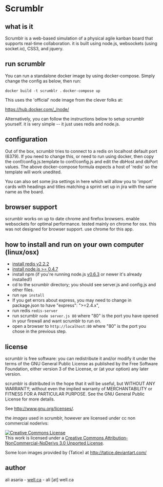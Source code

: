 Scrumblr
========

what is it
----------
Scrumblr is a web-based simulation of a physical agile kanban board that supports real-time collaboration. it is built using node.js, websockets (using socket.io), CSS3, and jquery.

run scrumblr
------------

You can run a standalone docker image by using docker-compose. Simply change the config as below, then run:

```docker build -t scrumblr .```
```docker-compose up```

This uses the 'official' node image from the clever folks at:

https://hub.docker.com/_/node/

Alternatively, you can follow the instructions below to setup scrumblr yourself. it is very simple -- it just uses redis and node.js.

configuration
-------------

Out of the box, scrumblr tries to connect to a redis on localhost default port (6379). If you need to change this, or need to run using docker, then copy the conf/config.js.template to conf/config.js and edit the dbHost and dbPort values. The above docker-compose formula expects a host of 'redis' so the template will work unedited.

You can also set some jira settings in here which will allow you to 'import' cards with headings and titles matching a sprint set up in jira with the same name as the board.

browser support
---------------

scrumblr works on up to date chrome and firefox browsers. enable websockets for optimal performance. tested mainly on chrome for osx. this was not designed for browser support. use chrome for this app.

how to install and run on your own computer (linux/osx)
-------------------------------------------------------

- [install redis v2.2.2](http://redis.io/download)
- [install node.js >= 0.4.7](http://nodejs.org/)
- install npm (if you're running node.js [v0.6.3](https://github.com/joyent/node/commit/b159c6) or newer it's already installed!)
- cd to the scrumblr directory; you should see server.js and config.js and other files.
- run `npm install`
- If you get errors about express, you may need to change in package.json to have "express":  ">=2.4.x", 
- run redis `redis-server`
- run scrumblr `node server.js 80` where "80" is the port you have opened in your firewall and want scrumblr to run on. 
- open a browser to `http://localhost:80` where "80" is the port you chose in the previous step.

license
-------

scrumblr is free software: you can redistribute it and/or modify
it under the terms of the GNU General Public License as published by
the Free Software Foundation, either version 3 of the License, or
(at your option) any later version.

scrumblr is distributed in the hope that it will be useful,
but WITHOUT ANY WARRANTY; without even the implied warranty of
MERCHANTABILITY or FITNESS FOR A PARTICULAR PURPOSE.  See the
GNU General Public License for more details.

See <http://www.gnu.org/licenses/>.

the *images* used in scrumblr, however are licensed under cc non commercial noderivs:

<a rel="license" href="http://creativecommons.org/licenses/by-nc-nd/3.0/"><img alt="Creative Commons License" style="border-width:0" src="http://i.creativecommons.org/l/by-nc-nd/3.0/80x15.png" /></a><br />This work is licensed under a <a rel="license" href="http://creativecommons.org/licenses/by-nc-nd/3.0/">Creative Commons Attribution-NonCommercial-NoDerivs 3.0 Unported License</a>.

Some Icon images provided by (Tatice) at http://tatice.deviantart.com/

author
------

ali asaria - [well.ca](http://well.ca) - ali [at] well.ca
